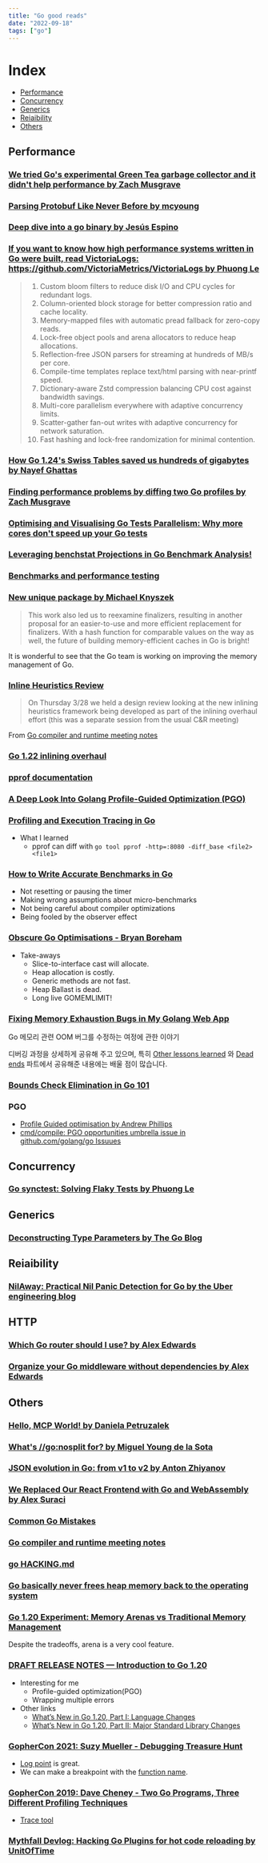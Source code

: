 ```yaml
---
title: "Go good reads"
date: "2022-09-18"
tags: ["go"]
---
```


# Index

- [Performance](##performance)
- [Concurrency](##concurrency)
- [Generics](##generics)
- [Reiaibility](##reiaibility)
- [Others](##others)

## Performance

### [We tried Go's experimental Green Tea garbage collector and it didn't help performance by Zach Musgrave](https://www.dolthub.com/blog/2025-09-26-greentea-gc-with-dolt/)

### [Parsing Protobuf Like Never Before by mcyoung](https://mcyoung.xyz/2025/07/16/hyperpb/)

### [Deep dive into a go binary by Jesús Espino](https://youtu.be/5VkYXgUqxcE?list=PLDWZ5uzn69ewrYyHTNrXlrWVDjLiOX0Yb)

### [If you want to know how high performance systems written in Go were built, read VictoriaLogs:  https://github.com/VictoriaMetrics/VictoriaLogs by Phuong Le](https://x.com/func25/status/1950115605484552333)

> 1. Custom bloom filters to reduce disk I/O and CPU cycles for redundant logs.
> 2. Column-oriented block storage for better compression ratio and cache locality.
> 3. Memory-mapped files with automatic pread fallback for zero-copy reads.
> 4. Lock-free object pools and arena allocators to reduce heap allocations.
> 5. Reflection-free JSON parsers for streaming at hundreds of MB/s per core.
> 6. Compile-time templates replace text/html parsing with near-printf speed.
> 7. Dictionary-aware Zstd compression balancing CPU cost against bandwidth savings.
> 8. Multi-core parallelism everywhere with adaptive concurrency limits.
> 9. Scatter-gather fan-out writes with adaptive concurrency for network saturation.
> 10. Fast hashing and lock-free randomization for minimal contention.

### [How Go 1.24's Swiss Tables saved us hundreds of gigabytes by Nayef Ghattas](https://www.datadoghq.com/blog/engineering/go-swiss-tables/)

### [Finding performance problems by diffing two Go profiles by Zach Musgrave](https://www.dolthub.com/blog/2025-06-20-go-pprof-diffing/)

### [Optimising and Visualising Go Tests Parallelism: Why more cores don't speed up your Go tests](https://threedots.tech/post/go-test-parallelism/)

### [Leveraging benchstat Projections in Go Benchmark Analysis!](https://www.bwplotka.dev/2024/go-microbenchmarks-benchstat/)

### [Benchmarks and performance testing](https://www.willem.dev/articles/benchmarks-performance-testing/)

### [New unique package by Michael Knyszek](https://go.dev/blog/unique)

> This work also led us to reexamine finalizers, resulting in another proposal for an easier-to-use and more efficient replacement for finalizers. With a hash function for comparable values on the way as well, the future of building memory-efficient caches in Go is bright!

It is wonderful to see that the Go team is working on improving the memory management of Go.

### [Inline Heuristics Review](https://docs.google.com/presentation/d/1Lf3WoRyCNicS1K3NCuVl_VnJFhvew_6nAQF_Wx--F54/edit?usp=sharing)

> On Thursday 3/28 we held a design review looking at the new inlining heuristics framework being developed as part of the inlining overhaul effort (this was a separate session from the usual C&R meeting)

From [Go compiler and runtime meeting notes](https://github.com/golang/go/issues/43930#issuecomment-2043535174)

### [Go 1.22 inlining overhaul](https://docs.google.com/document/d/1a6p7-nbk5PVyM1S2tmccFrrIuGzCyzclstBtaciHxVw)

### [pprof documentation](https://github.com/google/pprof/tree/main/doc)

### [A Deep Look Into Golang Profile-Guided Optimization (PGO)](https://theyahya.com/posts/go-pgo/)

### [Profiling and Execution Tracing in Go](https://teivah.medium.com/profiling-and-execution-tracing-in-go-a5e646970f5b)

- What I learned
	- pprof can diff with `go tool pprof -http=:8080 -diff_base <file2> <file1>`

### [How to Write Accurate Benchmarks in Go](https://teivah.medium.com/how-to-write-accurate-benchmarks-in-go-4266d7dd1a95)

- Not resetting or pausing the timer
- Making wrong assumptions about micro-benchmarks
- Not being careful about compiler optimizations
- Being fooled by the observer effect

### [Obscure Go Optimisations - Bryan Boreham](https://youtu.be/rRtihWOcaLI)

- Take-aways
	- Slice-to-interface cast will allocate.
	- Heap allocation is costly.
	- Generic methods are not fast.
	- Heap Ballast is dead.
	- Long live GOMEMLIMIT!

### [Fixing Memory Exhaustion Bugs in My Golang Web App](https://mtlynch.io/notes/picoshare-perf/)

Go 메모리 관련 OOM 버그를 수정하는 여정에 관한 이야기

디버깅 과정을 상세하게 공유해 주고 있으며,
특히 [Other lessons learned](https://mtlynch.io/notes/picoshare-perf/##other-lessons-learned) 와
[Dead ends](https://mtlynch.io/notes/picoshare-perf/##dead-ends) 파트에서 공유해준 내용에는 배울 점이 많습니다.

### [Bounds Check Elimination in Go 101](https://go101.org/article/bounds-check-elimination.html)

### PGO

- [Profile Guided optimisation by Andrew Phillips](https://andrewwphillips.github.io/blog/pgo.html)
- [cmd/compile: PGO opportunities umbrella issue in github.com/golang/go Issuues](https://github.com/golang/go/issues/62463)

## Concurrency

### [Go synctest: Solving Flaky Tests by Phuong Le](https://victoriametrics.com/blog/go-synctest/)

## Generics

### [Deconstructing Type Parameters by The Go Blog](https://go.dev/blog/deconstructing-type-parameters)

## Reiaibility

### [NilAway: Practical Nil Panic Detection for Go by the Uber engineering blog](https://www.uber.com/en-NL/blog/nilaway-practical-nil-panic-detection-for-go/)

## HTTP

### [Which Go router should I use? by Alex Edwards](https://www.alexedwards.net/blog/which-go-router-should-i-use)

### [Organize your Go middleware without dependencies by Alex Edwards](https://www.alexedwards.net/blog/organize-your-go-middleware-without-dependencies)

## Others

### [Hello, MCP World! by Daniela Petruzalek](https://youtu.be/WzfYd6cV4gE?list=PLDWZ5uzn69ewrYyHTNrXlrWVDjLiOX0Yb)

### [What's //go:nosplit for? by Miguel Young de la Sota](https://mcyoung.xyz/2025/07/07/nosplit/)

### [JSON evolution in Go: from v1 to v2 by Anton Zhiyanov](https://antonz.org/go-json-v2/)

### [We Replaced Our React Frontend with Go and WebAssembly by Alex Suraci](https://dagger.io/blog/replaced-react-with-go)

### [Common Go Mistakes](https://100go.co/)

### [Go compiler and runtime meeting notes](https://github.com/golang/go/issues/43930)

### [go HACKING.md](https://github.com/golang/go/blob/master/src/runtime/HACKING.md)

### [Go basically never frees heap memory back to the operating system](https://utcc.utoronto.ca/~cks/space/blog/programming/GoNoMemoryFreeing)

### [Go 1.20 Experiment: Memory Arenas vs Traditional Memory Management](https://pyroscope.io/blog/go-1-20-memory-arenas/)

Despite the tradeoffs, arena is a very cool feature.

### [DRAFT RELEASE NOTES — Introduction to Go 1.20](https://tip.golang.org/doc/go1.20##introduction)

- Interesting for me
	- Profile-guided optimization(PGO)
	- Wrapping multiple errors
- Other links
	- [What’s New in Go 1.20, Part I: Language Changes
](https://blog.carlmjohnson.net/post/2023/golang-120-language-changes/)
	- [What’s New in Go 1.20, Part II: Major Standard Library Changes](https://blog.carlmjohnson.net/post/2023/golang-120-arenas-errors-responsecontroller/)

### [GopherCon 2021: Suzy Mueller - Debugging Treasure Hunt](https://youtu.be/ZPIPPRjwg7Q)

- [Log point](https://youtu.be/ZPIPPRjwg7Q?t=2001) is great.
- We can make a breakpoint with the [function name](https://youtu.be/ZPIPPRjwg7Q?t=2276).

### [GopherCon 2019: Dave Cheney - Two Go Programs, Three Different Profiling Techniques](https://youtu.be/nok0aYiGiYA)

- [Trace tool](https://youtu.be/nok0aYiGiYA?t=1485)

### [Mythfall Devlog: Hacking Go Plugins for hot code reloading by UnitOfTime](https://youtu.be/Hfnpupo6yBE)
